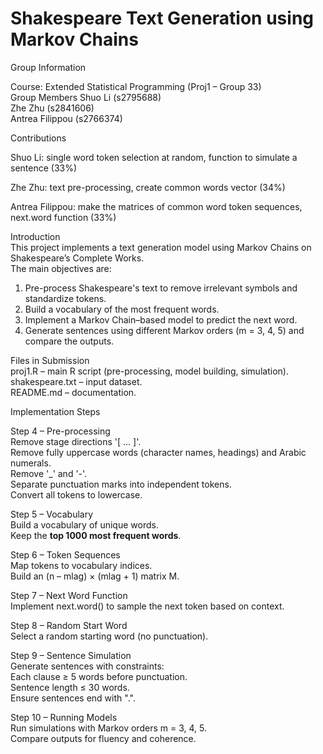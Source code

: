 # Shakespeare Text Generation using Markov Chains  

Group Information  

Course: Extended Statistical Programming (Proj1 – Group 33)  
Group Members
Shuo Li (s2795688)  
Zhe Zhu (s2841606)  
Antrea Filippou (s2766374)  

Contributions

Shuo Li: single word token selection at random, function to simulate a sentence (33%)

Zhe Zhu: text pre-processing, create common words vector (34%)

Antrea Filippou: make the matrices of common word token sequences, next.word function (33%)



Introduction  
This project implements a text generation model using Markov Chains on Shakespeare’s Complete Works.  
The main objectives are:  

1. Pre-process Shakespeare's text to remove irrelevant symbols and standardize tokens.  
2. Build a vocabulary of the most frequent words.  
3. Implement a Markov Chain–based model to predict the next word.  
4. Generate sentences using different Markov orders (m = 3, 4, 5) and compare the outputs.  



Files in Submission  
proj1.R – main R script (pre-processing, model building, simulation).  
shakespeare.txt – input dataset.  
README.md – documentation.  



Implementation Steps  

Step 4 – Pre-processing  
Remove stage directions '[ ... ]'.  
Remove fully uppercase words (character names, headings) and Arabic numerals.  
Remove '_' and '-'.  
Separate punctuation marks into independent tokens.  
Convert all tokens to lowercase.  

Step 5 – Vocabulary  
Build a vocabulary of unique words.  
Keep the **top 1000 most frequent words**.  

Step 6 – Token Sequences  
Map tokens to vocabulary indices.  
Build an (n – mlag) × (mlag + 1) matrix M.  

Step 7 – Next Word Function  
Implement next.word() to sample the next token based on context.  

Step 8 – Random Start Word  
Select a random starting word (no punctuation).  

Step 9 – Sentence Simulation  
Generate sentences with constraints:  
Each clause ≥ 5 words before punctuation.  
Sentence length ≤ 30 words.  
Ensure sentences end with ".".  

Step 10 – Running Models  
Run simulations with Markov orders m = 3, 4, 5.  
Compare outputs for fluency and coherence.  

